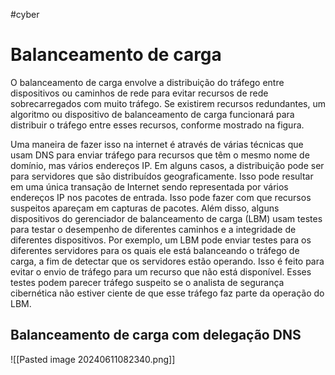 #cyber 
# Balanceamento de carga

O balanceamento de carga envolve a distribuição do tráfego entre dispositivos ou caminhos de rede para evitar recursos de rede sobrecarregados com muito tráfego. Se existirem recursos redundantes, um algoritmo ou dispositivo de balanceamento de carga funcionará para distribuir o tráfego entre esses recursos, conforme mostrado na figura.

Uma maneira de fazer isso na internet é através de várias técnicas que usam DNS para enviar tráfego para recursos que têm o mesmo nome de domínio, mas vários endereços IP. Em alguns casos, a distribuição pode ser para servidores que são distribuídos geograficamente. Isso pode resultar em uma única transação de Internet sendo representada por vários endereços IP nos pacotes de entrada. Isso pode fazer com que recursos suspeitos apareçam em capturas de pacotes. Além disso, alguns dispositivos do gerenciador de balanceamento de carga (LBM) usam testes para testar o desempenho de diferentes caminhos e a integridade de diferentes dispositivos. Por exemplo, um LBM pode enviar testes para os diferentes servidores para os quais ele está balanceando o tráfego de carga, a fim de detectar que os servidores estão operando. Isso é feito para evitar o envio de tráfego para um recurso que não está disponível. Esses testes podem parecer tráfego suspeito se o analista de segurança cibernética não estiver ciente de que esse tráfego faz parte da operação do LBM.

## Balanceamento de carga com delegação DNS

![[Pasted image 20240611082340.png]]






























